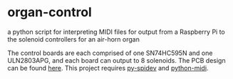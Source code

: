 # organ-control
a python script for interpreting MIDI files for output from a Raspberry Pi to the solenoid controllers for an air-horn organ

The control boards are each comprised of one SN74HC595N and one ULN2803APG, and each board can output to 8 solenoids. The PCB design can be found [here](https://oshpark.com/shared_projects/1s1tc9fm).
This project requires [py-spidev](https://github.com/doceme/py-spidev) and [python-midi](https://github.com/vishnubob/python-midi/tree/feature/python3).
